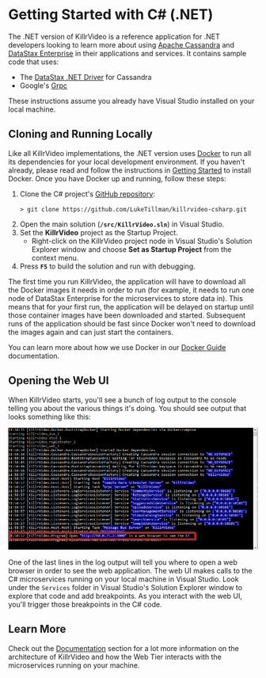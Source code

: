 # Getting Started with C\# (.NET)

The .NET version of KillrVideo is a reference application for .NET developers looking to
learn more about using [Apache Cassandra][cassandra] and [DataStax Enterprise][dse] in their
applications and services. It contains sample code that uses:

- The [DataStax .NET Driver][driver] for Cassandra
- Google's [Grpc][grpc]

These instructions assume you already have Visual Studio installed on your local machine.

## Cloning and Running Locally

Like all KillrVideo implementations, the .NET version uses [Docker][docker] to run all its
dependencies for your local development environment. If you haven't already, please read and
follow the instructions in [Getting Started][getting-started] to install Docker. Once you
have Docker up and running, follow these steps:

1. Clone the C\# project's [GitHub repository][repo]:
   ```
   > git clone https://github.com/LukeTillman/killrvideo-csharp.git
   ```
1. Open the main solution (**`/src/KillrVideo.sln`**) in Visual Studio.
1. Set the **KillrVideo** project as the Startup Project.
   * Right-click on the KillrVideo project node in Visual Studio's Solution Explorer window 
     and choose **Set as Startup Project** from the context menu.
1. Press **`F5`** to build the solution and run with debugging.

The first time you run KillrVideo, the application will have to download all the Docker 
images it needs in order to run (for example, it needs to run one node of DataStax Enterprise
for the microservices to store data in). This means that for your first run, the application 
will be delayed on startup until those container images have been downloaded and started.
Subsequent runs of the application should be fast since Docker won't need to download the
images again and can just start the containers.

You can learn more about how we use Docker in our [Docker Guide][docker-guide] documentation.

## Opening the Web UI

When KillrVideo starts, you'll see a bunch of log output to the console telling you about the
various things it's doing. You should see output that looks something like this:

![Console Startup Output](/assets/images/csharp-startup.png)

One of the last lines in the log output will tell you where to open a web browser in order to
see the web application. The web UI makes calls to the C\# microservices running on your
local machine in Visual Studio. Look under the `Services` folder in Visual Studio's Solution
Explorer window to explore that code and add breakpoints. As you interact with the web UI,
you'll trigger those breakpoints in the C\# code.

## Learn More

Check out the [Documentation][docs] section for a lot more information on the architecture of
KillrVideo and how the Web Tier interacts with the microservices running on your machine.


[cassandra]: http://cassandra.apache.org/
[dse]: http://www.datastax.com/products/datastax-enterprise
[driver]: https://github.com/datastax/csharp-driver
[grpc]: http://www.grpc.io/
[docker]: https://www.docker.com/
[getting-started]: /getting-started/
[repo]: https://github.com/LukeTillman/killrvideo-csharp
[docker-guide]: /docs/guides/docker/
[docs]: /docs/